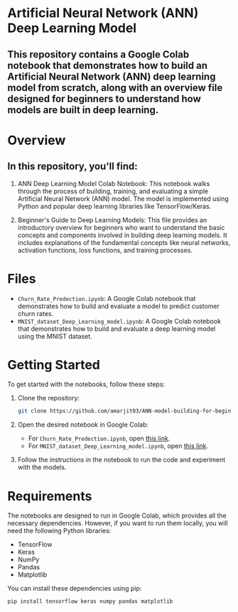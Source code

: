 # Artificial Neural Network (ANN) Deep Learning Model

## This repository contains a Google Colab notebook that demonstrates how to build an Artificial Neural Network (ANN) deep learning model from scratch, along with an overview file designed for beginners to understand how models are built in deep learning.

# Overview

## In this repository, you'll find:

1. ANN Deep Learning Model Colab Notebook: This notebook walks through the process of building, training, and evaluating a simple Artificial Neural Network (ANN) model. The model is implemented using Python and popular deep learning libraries like TensorFlow/Keras.

2. Beginner's Guide to Deep Learning Models: This file provides an introductory overview for beginners who want to understand the basic concepts and components involved in building deep learning models. It includes explanations of the fundamental concepts like neural networks, activation functions, loss functions, and training processes.

# Files

- `Churn_Rate_Predection.ipynb`: A Google Colab notebook that demonstrates how to build and evaluate a model to predict customer churn rates.
- `MNIST_dataset_Deep_Learning_model.ipynb`: A Google Colab notebook that demonstrates how to build and evaluate a deep learning model using the MNIST dataset.

# Getting Started

To get started with the notebooks, follow these steps:

1. Clone the repository:
    ```sh
    git clone https://github.com/amarjit03/ANN-model-building-for-beginner.git
    ```
2. Open the desired notebook in Google Colab:
    - For `Churn_Rate_Predection.ipynb`, open [this link](https://colab.research.google.com/github/amarjit03/ANN-model-building-for-beginner/blob/main/Churn_Rate_Predection.ipynb).
    - For `MNIST_dataset_Deep_Learning_model.ipynb`, open [this link](https://colab.research.google.com/github/amarjit03/ANN-model-building-for-beginner/blob/main/MNIST_dataset_Deep_Learning_model.ipynb).

3. Follow the instructions in the notebook to run the code and experiment with the models.

# Requirements

The notebooks are designed to run in Google Colab, which provides all the necessary dependencies. However, if you want to run them locally, you will need the following Python libraries:

- TensorFlow
- Keras
- NumPy
- Pandas
- Matplotlib

You can install these dependencies using pip:
```sh
pip install tensorflow keras numpy pandas matplotlib
